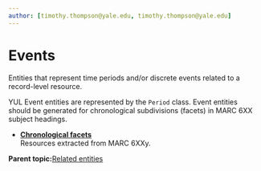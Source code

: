 ```yaml
---
author: [timothy.thompson@yale.edu, timothy.thompson@yale.edu]
---
```


# Events

Entities that represent time periods and/or discrete events related to a record-level resource.

YUL Event entities are represented by the `Period` class. Event entities should be generated for chronological subdivisions \(facets\) in MARC 6XX subject headings.

-   **[Chronological facets](../tasks/events/chronological_facets.md)**  
Resources extracted from MARC 6XXy.

**Parent topic:**[Related entities](../tasks/related_entities.md)

